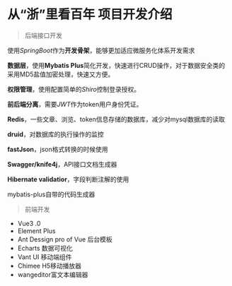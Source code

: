 # 从“浙”里看百年 项目开发介绍

> 后端接口开发

使用*SpringBoot*作为**开发骨架**，能够更加适应微服务化体系开发需求

**数据层**，使用**Mybatis Plus**简化开发，快速进行CRUD操作，对于数据安全类的采用MD5盐值加密处理，快速又方便。

**权限管理**，使用配置简单的*Shiro*控制登录授权。

**前后端分离**，需要*JWT*作为token用户身份凭证。

**Redis**，一些文章、浏览、token信息存储的数据库，减少对mysql数据库的读取

**druid**，对数据库的执行操作的监控

**fastJson**，json格式转换的时候使用

**Swagger/knife4j**，API接口文档生成器

**Hibernate validatior**，字段判断注解的使用

mybatis-plus自带的代码生成器



> 前端开发

- Vue3                                                              .0
- Element Plus
- Ant Dessign pro of Vue 后台模板
- Echarts 数据可视化
- Vant UI 移动端组件
-  Chimee H5移动播放器
- wangeditor富文本编辑器                                                                                                                                                                        